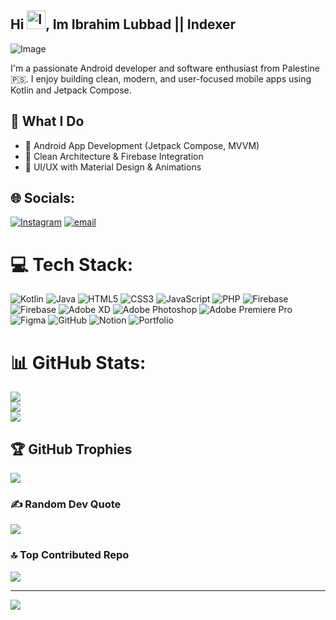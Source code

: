 ## Hi  <img src="https://github.com/user-attachments/assets/807a9819-4886-4f0c-95cc-5352f0c11bcc" width="30" height="30" alt="Image" />, Im Ibrahim Lubbad || Indexer
<img src="https://github.com/user-attachments/assets/37e2d437-62a5-4e9b-9822-dc8034a7ba8d" alt="Image" />

I'm a passionate Android developer and software enthusiast from Palestine 🇵🇸. I enjoy building clean, modern, and user-focused mobile apps using Kotlin and Jetpack Compose.

## 💼 What I Do
- 🔧 Android App Development (Jetpack Compose, MVVM)
- 🧠 Clean Architecture & Firebase Integration
- 🎨 UI/UX with Material Design & Animations
## 🌐 Socials:
[![Instagram](https://img.shields.io/badge/Instagram-%23E4405F.svg?logo=Instagram&logoColor=white)](https://instagram.com/indexer.dev) [![email](https://img.shields.io/badge/Email-D14836?logo=gmail&logoColor=white)](mailto:lubbadibrahim0@gmail.com)


# 💻 Tech Stack:
![Kotlin](https://img.shields.io/badge/kotlin-%237F52FF.svg?style=for-the-badge&logo=kotlin&logoColor=white) ![Java](https://img.shields.io/badge/java-%23ED8B00.svg?style=for-the-badge&logo=openjdk&logoColor=white) ![HTML5](https://img.shields.io/badge/html5-%23E34F26.svg?style=for-the-badge&logo=html5&logoColor=white) ![CSS3](https://img.shields.io/badge/css3-%231572B6.svg?style=for-the-badge&logo=css3&logoColor=white) ![JavaScript](https://img.shields.io/badge/javascript-%23323330.svg?style=for-the-badge&logo=javascript&logoColor=%23F7DF1E) ![PHP](https://img.shields.io/badge/php-%23777BB4.svg?style=for-the-badge&logo=php&logoColor=white) ![Firebase](https://img.shields.io/badge/firebase-%23039BE5.svg?style=for-the-badge&logo=firebase) ![Firebase](https://img.shields.io/badge/firebase-a08021?style=for-the-badge&logo=firebase&logoColor=ffcd34) ![Adobe XD](https://img.shields.io/badge/Adobe%20XD-470137?style=for-the-badge&logo=Adobe%20XD&logoColor=#FF61F6) ![Adobe Photoshop](https://img.shields.io/badge/adobe%20photoshop-%2331A8FF.svg?style=for-the-badge&logo=adobe%20photoshop&logoColor=white) ![Adobe Premiere Pro](https://img.shields.io/badge/Adobe%20Premiere%20Pro-9999FF.svg?style=for-the-badge&logo=Adobe%20Premiere%20Pro&logoColor=white) ![Figma](https://img.shields.io/badge/figma-%23F24E1E.svg?style=for-the-badge&logo=figma&logoColor=white) ![GitHub](https://img.shields.io/badge/github-%23121011.svg?style=for-the-badge&logo=github&logoColor=white) ![Notion](https://img.shields.io/badge/Notion-%23000000.svg?style=for-the-badge&logo=notion&logoColor=white) ![Portfolio](https://img.shields.io/badge/Portfolio-%23000000.svg?style=for-the-badge&logo=firefox&logoColor=#FF7139)
# 📊 GitHub Stats:
![](https://github-readme-stats.vercel.app/api?username=barh0m1977&theme=radical&hide_border=false&include_all_commits=false&count_private=false)<br/>
![](https://nirzak-streak-stats.vercel.app/?user=barh0m1977&theme=radical&hide_border=false)<br/>
![](https://github-readme-stats.vercel.app/api/top-langs/?username=barh0m1977&theme=radical&hide_border=false&include_all_commits=false&count_private=false&layout=compact)

## 🏆 GitHub Trophies
![](https://github-profile-trophy.vercel.app/?username=barh0m1977&theme=radical&no-frame=false&no-bg=true&margin-w=4)

### ✍️ Random Dev Quote
![](https://quotes-github-readme.vercel.app/api?type=horizontal&theme=radical)

### 🔝 Top Contributed Repo
![](https://github-contributor-stats.vercel.app/api?username=barh0m1977&limit=5&theme=dark&combine_all_yearly_contributions=true)

---
[![](https://visitcount.itsvg.in/api?id=barh0m1977&icon=0&color=0)](https://visitcount.itsvg.in)

<!-- Proudly created with GPRM ( https://gprm.itsvg.in ) -->

